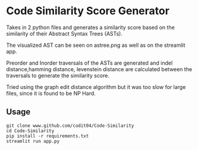 # Code Similarity Score Generator

Takes in 2 python files and generates a similarity score based on the similarity of their Abstract Syntax Trees (ASTs).

The visualized AST can be seen on astree.png as well as on the streamlit app.

Preorder and Inorder traversals of the ASTs are generated and indel distance,hamming distance, levenstein distance are calculated between the traversals to generate the similarity score.

Tried using the graph edit distance algorithm but it was too slow for large files, since it is found to be NP Hard.
## Usage


    git clone www.github.com/codit04/Code-Similarity
    cd Code-Similarity
    pip install -r requirements.txt
    streamlit run app.py



